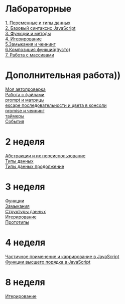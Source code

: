 #  Лабораторные
[1. Переменные и типы данных](https://github.com/Dimdim28/Lab1-Datatype)<br>
[2. Базовый синтаксис JavaScript](https://github.com/Dimdim28/Lab2-reusable)<br>
[3. Функции и методы](https://github.com/Dimdim28/Lab1-Functions-and-methods) <br>
[4. Итерирование](https://github.com/Dimdim28/-Lab4-Iteration.git) <br>
[5.Замыкания и чеининг](https://github.com/Dimdim28/Lab5-Closure) <br>
[6.Композиция функций(пусто)](https://github.com/Dimdim28/Lab5-Closure) <br>
[7. Работа с массивами](https://github.com/Dimdim28/Lab7-array) <br>



#  Дополнительная работа))

[Моя автопроверка](https://github.com/Dimdim28/autocheck) <br>
[Работа с файлами](https://github.com/Dimdim28/files) <br>
[prompt и матрицы](https://github.com/Dimdim28/matrix) <br>
[escape последовательности и цвета в консоли](https://github.com/Dimdim28/escape) <br>
[promise и чеининг](https://github.com/Dimdim28/chaining) <br>
[таймеры](https://github.com/Dimdim28/timers) <br>
[События](https://github.com/Dimdim28/events) <br>



# 2 неделя

[Абстракции и их переиспользование](https://github.com/Dimdim28/homework-2-week-abstractions) <br>
[Типы данных](https://github.com/Dimdim28/Homework-2-week-types) <br>
[Типы данных продолжение](https://github.com/Dimdim28/homework-2-week-types-next) <br>
# 3 неделя
[Функции](https://github.com/Dimdim28/Homework-3-week-functions) <br>
[Замыкания](https://github.com/Dimdim28/Homework-3-week-closure) <br>
[Структуры данных](https://github.com/Dimdim28/Homework-3-week-structures) <br>
[Итерирование](https://github.com/Dimdim28/Homework-3-week-iteration) <br>
[Прототипы](https://github.com/Dimdim28/Homework-3-week-prototypes) <br>


# 4 неделя
[Частичное применение и каррирование в JavaScript](https://github.com/Dimdim28/Homework-4-week-curry) <br>
[Функции высшего порядка в JavaScript](https://github.com/Dimdim28/Homework-4-week-HigherOrderFunction/tree/master/Exercises) <br>

# 8 неделя

[Итерирование](https://github.com/Dimdim28/8-week-iteration) <br>

